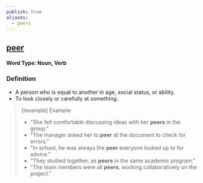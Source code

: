 ```yaml
---
publish: true
aliases:
  - peers
---
```


## [peer](https://dictionary.cambridge.org/dictionary/english/peer)
#### Word Type: Noun, Verb

### Definition
 - A person who is equal to another in age, social status, or ability.  
 - To look closely or carefully at something.

> [!example] Example
> 
> - "She felt comfortable discussing ideas with her **peers** in the group."
> - "The manager asked her to **peer** at the document to check for errors."
> - "In school, he was always the **peer** everyone looked up to for advice."
> - "They studied together, as **peers** in the same academic program."
> - "The team members were all **peers**, working collaboratively on the project."
